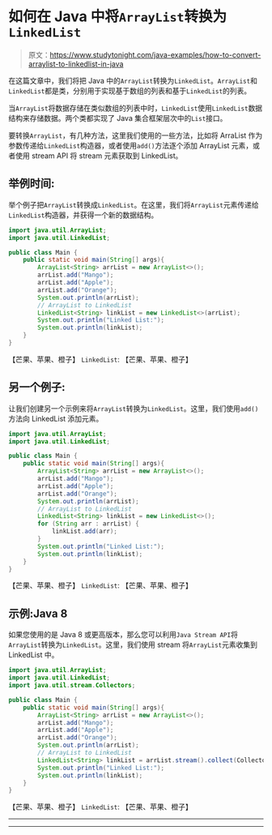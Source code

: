 # 如何在 Java 中将`ArrayList`转换为`LinkedList`

> 原文：<https://www.studytonight.com/java-examples/how-to-convert-arraylist-to-linkedlist-in-java>

在这篇文章中，我们将把 Java 中的`ArrayList`转换为`LinkedList`。`ArrayList`和`LinkedList`都是类，分别用于实现基于数组的列表和基于`LinkedList`的列表。

当`ArrayList`将数据存储在类似数组的列表中时，`LinkedList`使用`LinkedList`数据结构来存储数据。两个类都实现了 Java 集合框架层次中的`List`接口。

要转换`ArrayList`，有几种方法，这里我们使用的一些方法，比如将 ArraList 作为参数传递给`LinkedList`构造器，或者使用`add()`方法逐个添加 ArrayList 元素，或者使用 stream API 将 stream 元素获取到 LinkedList。

## 举例时间:

举个例子把`ArrayList`转换成`LinkedList`。在这里，我们将`ArrayList`元素传递给`LinkedList`构造器，并获得一个新的数据结构。

```java
import java.util.ArrayList;
import java.util.LinkedList;

public class Main {
	public static void main(String[] args){
		ArrayList<String> arrList = new ArrayList<>();
		arrList.add("Mango");
		arrList.add("Apple");
		arrList.add("Orange");
		System.out.println(arrList);
		// ArrayList to LinkedList
		LinkedList<String> linkList = new LinkedList<>(arrList);
		System.out.println("Linked List:");
		System.out.println(linkList);
	}
}
```

【芒果、苹果、橙子】
`LinkedList`:
【芒果、苹果、橙子】

## 另一个例子:

让我们创建另一个示例来将`ArrayList`转换为`LinkedList`。这里，我们使用`add()`方法向 LinkedList 添加元素。

```java
import java.util.ArrayList;
import java.util.LinkedList;

public class Main {
	public static void main(String[] args){
		ArrayList<String> arrList = new ArrayList<>();
		arrList.add("Mango");
		arrList.add("Apple");
		arrList.add("Orange");
		System.out.println(arrList);
		// ArrayList to LinkedList
		LinkedList<String> linkList = new LinkedList<>();
		for (String arr : arrList) {
			linkList.add(arr);
		}
		System.out.println("Linked List:");
		System.out.println(linkList);
	}
}
```

【芒果、苹果、橙子】
`LinkedList`:
【芒果、苹果、橙子】

## 示例:Java 8

如果您使用的是 Java 8 或更高版本，那么您可以利用`Java Stream API`将`ArrayList`转换为`LinkedList`。这里，我们使用 stream 将`ArrayList`元素收集到 LinkedList 中。

```java
import java.util.ArrayList;
import java.util.LinkedList;
import java.util.stream.Collectors;

public class Main {
	public static void main(String[] args){
		ArrayList<String> arrList = new ArrayList<>();
		arrList.add("Mango");
		arrList.add("Apple");
		arrList.add("Orange");
		System.out.println(arrList);
		// ArrayList to LinkedList
		LinkedList<String> linkList = arrList.stream().collect(Collectors.toCollection(LinkedList::new));
		System.out.println("Linked List:");
		System.out.println(linkList);
	}
}
```

【芒果、苹果、橙子】
`LinkedList`:
【芒果、苹果、橙子】

* * *

* * *